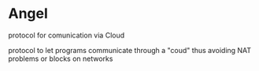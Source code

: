 # Angel
protocol for comunication via Cloud

protocol to let programs communicate through a "coud" thus avoiding NAT problems or blocks on networks
